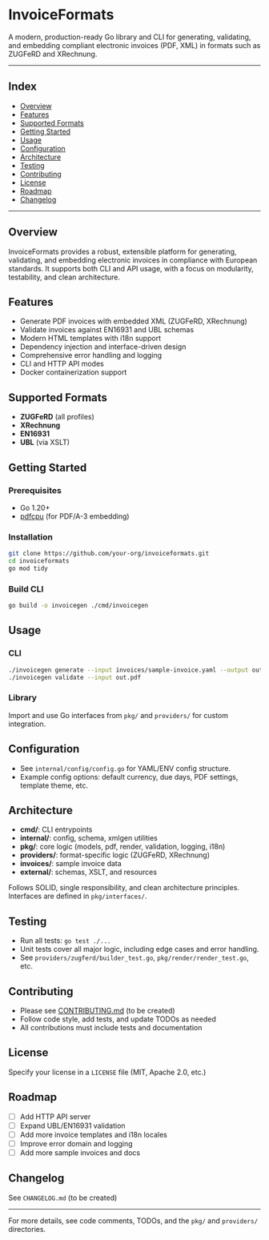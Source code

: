 # InvoiceFormats

A modern, production-ready Go library and CLI for generating, validating, and embedding compliant electronic invoices (PDF, XML) in formats such as ZUGFeRD and XRechnung.

---

## Index

- [Overview](#overview)
- [Features](#features)
- [Supported Formats](#supported-formats)
- [Getting Started](#getting-started)
- [Usage](#usage)
- [Configuration](#configuration)
- [Architecture](#architecture)
- [Testing](#testing)
- [Contributing](#contributing)
- [License](#license)
- [Roadmap](#roadmap)
- [Changelog](#changelog)

---

## Overview

InvoiceFormats provides a robust, extensible platform for generating, validating, and embedding electronic invoices in compliance with European standards. It supports both CLI and API usage, with a focus on modularity, testability, and clean architecture.

## Features

- Generate PDF invoices with embedded XML (ZUGFeRD, XRechnung)
- Validate invoices against EN16931 and UBL schemas
- Modern HTML templates with i18n support
- Dependency injection and interface-driven design
- Comprehensive error handling and logging
- CLI and HTTP API modes
- Docker containerization support

## Supported Formats

- **ZUGFeRD** (all profiles)
- **XRechnung**
- **EN16931**
- **UBL** (via XSLT)

## Getting Started

### Prerequisites

- Go 1.20+
- [pdfcpu](https://pdfcpu.io/) (for PDF/A-3 embedding)

### Installation

```sh
git clone https://github.com/your-org/invoiceformats.git
cd invoiceformats
go mod tidy
```

### Build CLI

```sh
go build -o invoicegen ./cmd/invoicegen
```

## Usage

### CLI

```sh
./invoicegen generate --input invoices/sample-invoice.yaml --output out.pdf
./invoicegen validate --input out.pdf
```

### Library

Import and use Go interfaces from `pkg/` and `providers/` for custom integration.

## Configuration

- See `internal/config/config.go` for YAML/ENV config structure.
- Example config options: default currency, due days, PDF settings, template theme, etc.

## Architecture

- **cmd/**: CLI entrypoints
- **internal/**: config, schema, xmlgen utilities
- **pkg/**: core logic (models, pdf, render, validation, logging, i18n)
- **providers/**: format-specific logic (ZUGFeRD, XRechnung)
- **invoices/**: sample invoice data
- **external/**: schemas, XSLT, and resources

Follows SOLID, single responsibility, and clean architecture principles. Interfaces are defined in `pkg/interfaces/`.

## Testing

- Run all tests: `go test ./...`
- Unit tests cover all major logic, including edge cases and error handling.
- See `providers/zugferd/builder_test.go`, `pkg/render/render_test.go`, etc.

## Contributing

- Please see [CONTRIBUTING.md](CONTRIBUTING.md) (to be created)
- Follow code style, add tests, and update TODOs as needed
- All contributions must include tests and documentation

## License

Specify your license in a `LICENSE` file (MIT, Apache 2.0, etc.)

## Roadmap

- [ ] Add HTTP API server
- [ ] Expand UBL/EN16931 validation
- [ ] Add more invoice templates and i18n locales
- [ ] Improve error domain and logging
- [ ] Add more sample invoices and docs

## Changelog

See `CHANGELOG.md` (to be created)

---

For more details, see code comments, TODOs, and the `pkg/` and `providers/` directories.
